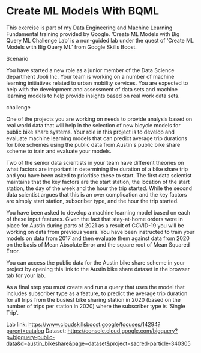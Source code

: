 # Create ML Models With BQML

This exercise is part of my Data Engineering and Machine Learning Fundamental training provided by Google. ‘Create ML Models with Big Query ML Challenge Lab’ is a non-guided lab under the quest of ‘Create ML Models with Big Query ML’ from Google Skills Boost. 

Scenario

You have started a new role as a junior member of the Data Science department Jooli Inc. Your team is working on a number of machine learning initiatives related to urban mobility services. You are expected to help with the development and assessment of data sets and machine learning models to help provide insights based on real work data sets.

challenge

One of the projects you are working on needs to provide analysis based on real world data that will help in the selection of new bicycle models for public bike share systems. Your role in this project is to develop and evaluate machine learning models that can predict average trip durations for bike schemes using the public data from Austin's public bike share scheme to train and evaluate your models.

Two of the senior data scientists in your team have different theories on what factors are important in determining the duration of a bike share trip and you have been asked to prioritise these to start. The first data scientist maintains that the key factors are the start station, the location of the start station, the day of the week and the hour the trip started. While the second data scientist argues that this is an over complication and the key factors are simply start station, subscriber type, and the hour the trip started.

You have been asked to develop a machine learning model based on each of these input features. Given the fact that stay-at-home orders were in place for Austin during parts of 2021 as a result of COVID-19 you will be working on data from previous years. You have been instructed to train your models on data from 2017 and then evaluate them against data from 2020 on the basis of Mean Absolute Error and the square root of Mean Squared Error.

You can access the public data for the Austin bike share scheme in your project by opening this link to the Austin bike share dataset in the browser tab for your lab.

As a final step you must create and run a query that uses the model that includes subscriber type as a feature, to predict the average trip duration for all trips from the busiest bike sharing station in 2020 (based on the number of trips per station in 2020) where the subscriber type is 'Single Trip'.

Lab link: https://www.cloudskillsboost.google/focuses/14294?parent=catalog
Dataset: https://console.cloud.google.com/bigquery?p=bigquery-public-data&d=austin_bikeshare&page=dataset&project=sacred-particle-340305

